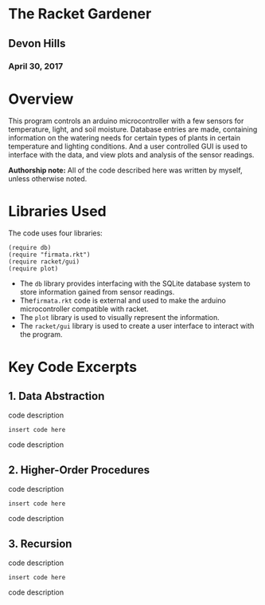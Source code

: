 # The Racket Gardener

## Devon Hills
### April 30, 2017

# Overview
This program controls an arduino microcontroller with a few sensors for temperature, light, and soil moisture. Database entries are made, containing information on the watering needs for certain types of plants in certain temperature and lighting conditions. And a user controlled GUI is used to interface with the data, and view plots and analysis of the sensor readings.

**Authorship note:** All of the code described here was written by myself, unless otherwise noted.

# Libraries Used
The code uses four libraries:

```
(require db)
(require "firmata.rkt")
(require racket/gui)
(require plot)
```

* The ```db``` library provides interfacing with the SQLite database system to store information gained from sensor readings.
* The```firmata.rkt``` code is external and used to make the arduino microcontroller compatible with racket.
* The ```plot``` library is used to visually represent the information.
* The ```racket/gui``` library is used to create a user interface to interact with the program.

# Key Code Excerpts

## 1. Data Abstraction

code description 

```
insert code here
```

code description 
 
 
## 2. Higher-Order Procedures

code description 

```
insert code here
```

code description 


## 3. Recursion

code description 

```
insert code here
```

code description 
